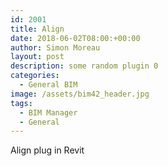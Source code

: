 ```yaml
---
id: 2001
title: Align
date: 2018-06-02T08:00:+00:00
author: Simon Moreau
layout: post
description: some random plugin 0
categories:
  - General BIM
image: /assets/bim42_header.jpg
tags:
  - BIM Manager
  - General
---
```

Align plug in Revit